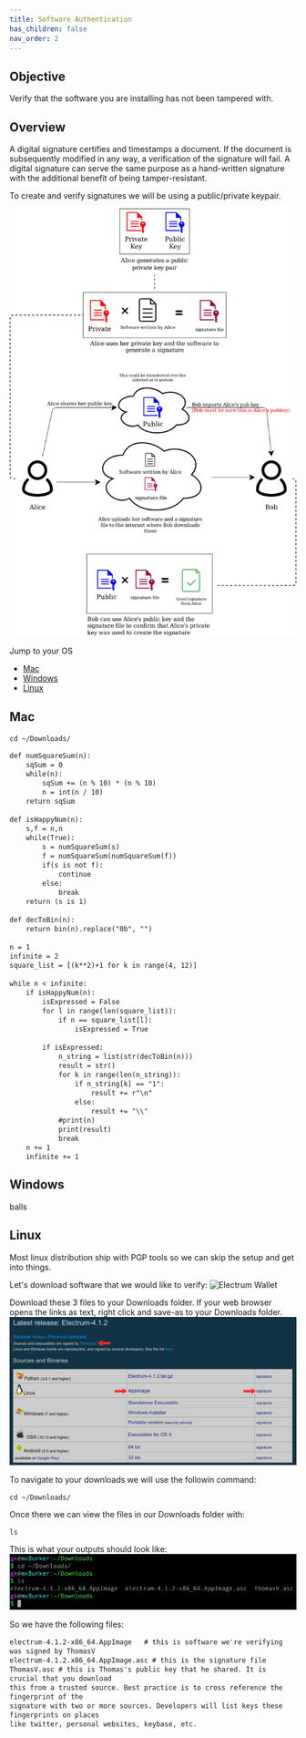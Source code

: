 ```yaml
---
title: Software Authentication
has_children: false
nav_order: 2
---
```

## Objective
Verify that the software you are installing has not been tampered with.
## Overview
A digital signature certifies and timestamps a document. If the document is subsequently modified in any way, a verification of the signature will fail. A digital signature can serve the same purpose as a hand-written signature with the additional benefit of being tamper-resistant.

To create and verify signatures we will be using a public/private keypair.

![PubPrivKeypair](images/pubpriv_diagram.png)


Jump to your OS 
- [Mac](#mac)
- [Windows](#windows)
- [Linux](#linux)

## Mac

```
cd ~/Downloads/
```

```
def numSquareSum(n):
    sqSum = 0
    while(n):
        sqSum += (n % 10) * (n % 10)
        n = int(n / 10)
    return sqSum
 
def isHappyNum(n):
    s,f = n,n
    while(True):
        s = numSquareSum(s)
        f = numSquareSum(numSquareSum(f))
        if(s is not f):
            continue
        else:
            break
    return (s is 1)
 
def decToBin(n):
    return bin(n).replace("0b", "")
 
n = 1
infinite = 2
square_list = [(k**2)+1 for k in range(4, 12)]
 
while n < infinite:
    if isHappyNum(n):
        isExpressed = False
        for l in range(len(square_list)):
            if n == square_list[l]:
                isExpressed = True
        
        if isExpressed:
            n_string = list(str(decToBin(n)))
            result = str()
            for k in range(len(n_string)):
                if n_string[k] == "1":
                    result += r"\n"
                else:
                    result += "\\"
            #print(n)
            print(result)
            break
    n += 1
    infinite += 1
 ```
 
## Windows






















balls
## Linux
Most linux distribution ship with PGP tools so we can skip the setup and get into things.

Let's download software that we would like to verify:
![Electrum Wallet](https://electrum.org/#download)

Download these 3 files to your Downloads folder. If your web browser opens the links as text, right click and save-as to your Downloads folder.
![electrum_download](images/electrum_download.png)

To navigate to your downloads we will use the followin command:
```
cd ~/Downloads/
```
Once there we can view the files in our Downloads folder with:
```
ls
```
This is what your outputs should look like:
![files to verify](images/authentication_term1.png)

So we have the following files:
```
electrum-4.1.2-x86_64.AppImage   # this is software we're verifying was signed by ThomasV
electrum-4.1.2.x86_64.AppImage.asc # this is the signature file
ThomasV.asc # this is Thomas's public key that he shared. It is crucial that you download 
this from a trusted source. Best practice is to cross reference the fingerprint of the 
signature with two or more sources. Developers will list keys these fingerprints on places 
like twitter, personal websites, keybase, etc.
```






